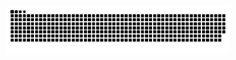 ![snake gif](https://github.com/davidlgomes/Programadores-Cariocas/blob/output/github-contribution-grid-snake.svg)
